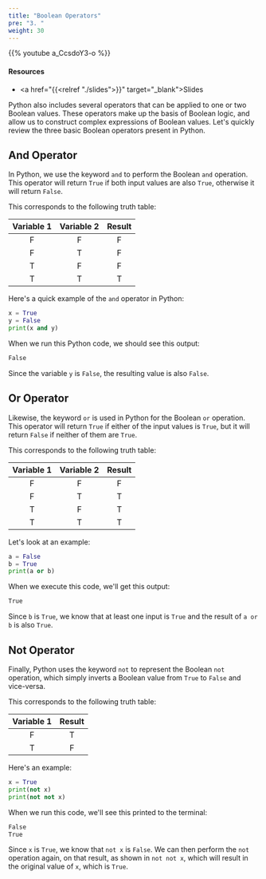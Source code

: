 ```yaml
---
title: "Boolean Operators"
pre: "3. "
weight: 30
---
```


{{% youtube a_CcsdoY3-o %}}

<!-- No Video Changes? -->

#### Resources

* <a href="{{<relref "./slides">}}" target="_blank">Slides</a>

Python also includes several operators that can be applied to one or two Boolean values. These operators make up the basis of Boolean logic, and allow us to construct complex expressions of Boolean values. Let's quickly review the three basic Boolean operators present in Python.

## And Operator

In Python, we use the keyword `and` to perform the Boolean `and` operation. This operator will return `True` if both input values are also `True`, otherwise it will return `False`. 

This corresponds to the following truth table:

| Variable 1 | Variable 2 | Result |
|:----------:|:----------:|:------:|
| F | F | F |
| F | T | F |
| T | F | F |
| T | T | T |

Here's a quick example of the `and` operator in Python:

```python
x = True
y = False
print(x and y)
```

When we run this Python code, we should see this output:

```tex
False
```

Since the variable `y` is `False`, the resulting value is also `False`.

## Or Operator

Likewise, the keyword `or` is used in Python for the Boolean `or` operation. This operator will return `True` if either of the input values is `True`, but it will return `False` if neither of them are `True`.

This corresponds to the following truth table:

| Variable 1 | Variable 2 | Result |
|:----------:|:----------:|:------:|
| F | F | F |
| F | T | T |
| T | F | T |
| T | T | T |

Let's look at an example:

```python
a = False
b = True
print(a or b)
```

When we execute this code, we'll get this output:

```tex
True
```

Since `b` is `True`, we know that at least one input is `True` and the result of `a or b` is also `True`.

## Not Operator

Finally, Python uses the keyword `not` to represent the Boolean `not` operation, which simply inverts a Boolean value from `True` to `False` and vice-versa.

This corresponds to the following truth table:

| Variable 1 | Result |
|:----------:|:------:|
| F | T |
| T | F |

Here's an example:

```python
x = True
print(not x)
print(not not x)
```

When we run this code, we'll see this printed to the terminal:

```tex
False
True
```

Since `x` is `True`, we know that `not x` is `False`. We can then perform the `not` operation again, on that result, as shown in `not not x`, which will result in the original value of `x`, which is `True`.